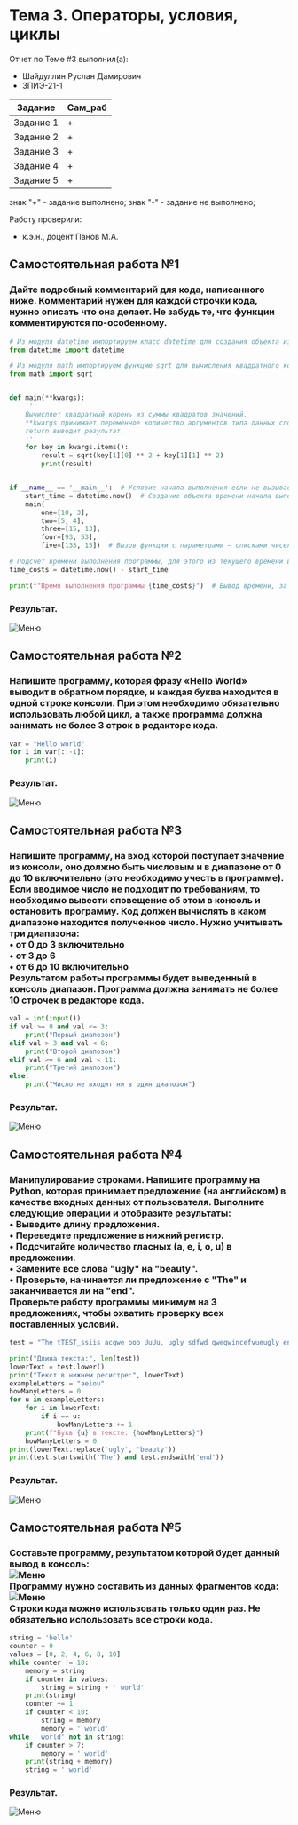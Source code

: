 # Тема 3. Операторы, условия, циклы
Отчет по Теме #3 выполнил(а):
- Шайдуллин Руслан Дамирович
- ЗПИЭ-21-1

| Задание | Сам_раб |
| ------  | ------ |
| Задание 1 | + |
| Задание 2 | + |
| Задание 3 | + |
| Задание 4 | + |
| Задание 5 | + |

знак "+" - задание выполнено; знак "-" - задание не выполнено;

Работу проверили:
- к.э.н., доцент Панов М.А.

## Самостоятельная работа №1
### Дайте подробный комментарий для кода, написанного ниже. Комментарий нужен для каждой строчки кода, нужно описать что она делает. Не забудь те, что функции комментируются по-особенному.

```python
# Из модуля datetime импортируем класс datetime для создания объекта из текущих даты и времени
from datetime import datetime

# Из модуля math импортируем функцию sqrt для вычисления квадратного корня
from math import sqrt


def main(**kwargs):
    '''
    Вычисляет квадратный корень из суммы квадратов значений.
    **kwargs принимает переменное количество аргументов типа данных словарь со значениями в виде списка чисел.
    return выводит результат.
    '''
    for key in kwargs.items():
        result = sqrt(key[1][0] ** 2 + key[1][1] ** 2)
        print(result)


if __name__ == '__main__':  # Условие начала выполнения если не вызывается из другого модуля, а запускается напрямую
    start_time = datetime.now()  # Создание объекта времени начала выполнения программы
    main(
        one=[10, 3],
        two=[5, 4],
        three=[15, 13],
        four=[93, 53],
        five=[133, 15])  # Вызов функции с параметрами — списками чисел

# Подсчёт времени выполнения программы, для этого из текущего времени вычитается время начала выполнения
time_costs = datetime.now() - start_time

print(f"Время выполнения программы {time_costs}")  # Вывод времени, за которое была выполнена программа
```
### Результат.
![Меню](https://github.com/stratch1989/ProgramEngineering/blob/Theme_4/img/task1.png)

## Самостоятельная работа №2
### Напишите программу, которая фразу «Hello World» выводит в обратном порядке, и каждая буква находится в одной строке консоли. При этом необходимо обязательно использовать любой цикл, а также программа должна занимать не более 3 строк в редакторе кода.

```python
var = "Hello world"
for i in var[::-1]:
    print(i)
```
### Результат.
![Меню](https://github.com/stratch1989/ProgramEngineering/blob/Theme_3/img/task2.png)

## Самостоятельная работа №3
### Напишите программу, на вход которой поступает значение из консоли, оно должно быть числовым и в диапазоне от 0 до 10 включительно (это необходимо учесть в программе). Если вводимое число не подходит по требованиям, то необходимо вывести оповещение об этом в консоль и остановить программу. Код должен вычислять в каком диапазоне находится полученное число. Нужно учитывать три диапазона:<br>• от 0 до 3 включительно<br>• от 3 до 6<br>• от 6 до 10 включительно<br>Результатом работы программы будет выведенный в консоль диапазон. Программа должна занимать не более 10 строчек в редакторе кода.

```python
val = int(input())
if val >= 0 and val <= 3:
    print("Первый диапозон")
elif val > 3 and val < 6:
    print("Второй диапозон")
elif val >= 6 and val < 11:
    print("Третий диапозон")
else:
    print("Число не входит ни в один диапозон")
```
### Результат.
![Меню](https://github.com/stratch1989/ProgramEngineering/blob/Theme_3/img/task3.png)
  
## Самостоятельная работа №4
### Манипулирование строками. Напишите программу на Python, которая принимает предложение (на английском) в качестве входных данных от пользователя. Выполните следующие операции и отобразите результаты:<br>• Выведите длину предложения.<br>• Переведите предложение в нижний регистр.<br>• Подсчитайте количество гласных (a, e, i, o, u) в предложении.<br>• Замените все слова "ugly" на "beauty".<br>• Проверьте, начинается ли предложение с "The" и заканчивается ли на "end".<br>Проверьте работу программы минимум на 3 предложениях, чтобы охватить проверку всех поставленных условий.

```python
test = "The tTEST_ssiis acqwe ooo UuUu, ugly sdfwd qweqwincefvueugly end"

print("Длина текста:", len(test))
lowerText = test.lower()
print("Текст в нижнем регистре:", lowerText)
exampleLetters = "aeiou"
howManyLetters = 0
for u in exampleLetters:
    for i in lowerText:
        if i == u:
            howManyLetters += 1
    print(f"Букв {u} в тексте: {howManyLetters}")
    howManyLetters = 0
print(lowerText.replace('ugly', 'beauty'))
print(test.startswith('The') and test.endswith('end'))
```
### Результат.
![Меню](https://github.com/stratch1989/ProgramEngineering/blob/Theme_3/img/task4.png)

## Самостоятельная работа №5
### Составьте программу, результатом которой будет данный вывод в консоль:<br>![Меню](https://github.com/stratch1989/ProgramEngineering/blob/Theme_3/img/5.1.png)<br>Программу нужно составить из данных фрагментов кода:<br>![Меню](https://github.com/stratch1989/ProgramEngineering/blob/Theme_3/img/5.2.png)<br>Строки кода можно использовать только один раз. Не обязательно использовать все строки кода.

```python
string = 'hello'
counter = 0
values = [0, 2, 4, 6, 8, 10]
while counter != 10:
    memory = string
    if counter in values:
        string = string + ' world'
    print(string)
    counter += 1
    if counter < 10:
        string = memory
        memory = ' world'
while ' world' not in string:
    if counter > 7:
        memory = ' world'
    print(string + memory)
    string = ' world'
```

### Результат.
![Меню](https://github.com/stratch1989/ProgramEngineering/blob/Theme_3/img/task5.png)
